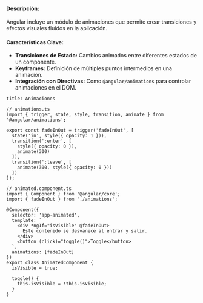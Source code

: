 #### **Descripción:**

Angular incluye un módulo de animaciones que permite crear transiciones y efectos visuales fluidos en la aplicación.

#### **Características Clave:**

- **Transiciones de Estado:** Cambios animados entre diferentes estados de un componente.
- **Keyframes:** Definición de múltiples puntos intermedios en una animación.
- **Integración con Directivas:** Como `@angular/animations` para controlar animaciones en el DOM.

```ad-important
title: Animaciones
```
```
// animations.ts
import { trigger, state, style, transition, animate } from '@angular/animations';

export const fadeInOut = trigger('fadeInOut', [
  state('in', style({ opacity: 1 })),
  transition(':enter', [
    style({ opacity: 0 }),
    animate(300)
  ]),
  transition(':leave', [
    animate(300, style({ opacity: 0 }))
  ])
]);
```

```
// animated.component.ts
import { Component } from '@angular/core';
import { fadeInOut } from './animations';

@Component({
  selector: 'app-animated',
  template: `
    <div *ngIf="isVisible" @fadeInOut>
      Este contenido se desvanece al entrar y salir.
    </div>
    <button (click)="toggle()">Toggle</button>
  `,
  animations: [fadeInOut]
})
export class AnimatedComponent {
  isVisible = true;

  toggle() {
    this.isVisible = !this.isVisible;
  }
}
```


